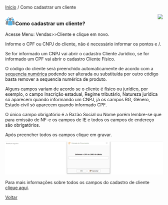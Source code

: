 [Início](index.md) / Como cadastrar um cliente

<a href="http://docs.continentenuvem.com.br/dicas.html#dicas"><img align="right" src="http://docs.continentenuvem.com.br/images/dicas.png"></a>



### ![](images/cliente_32x32.png)Como cadastrar um cliente?

Acesse Menu: Vendas>>Cliente e clique em novo.

Informe o CPF ou CNPJ do cliente, não é necessário informar os pontos e /.

Se for informado um CNPJ vai abrir o cadastro Cliente Jurídico, se  for informado um CPF vai abrir o cadastro Cliente Físico.

O código do cliente será preenchido automaticamente de acordo com a [sequencia numérica](sistema_sequencia_numerica.md) podendo ser alterada ou substituída por outro código basta remover a sequencia numérica de produto.

Alguns campos variam de acordo se o cliente é físico ou jurídico, por exemplo, o campo Inscrição estadual, Regime tributário, Natureza jurídica só aparecem quando informando um CNPJ, já os campos RG, Gênero, Estado civil só aparecem quando informado CPF.

O único campo obrigatório é a Razão Social ou Nome porém lembre-se que para emissão de NF-e os campos de IE e todos os campos de endereço são obrigatórios.

Após preencher todos os campos clique em gravar.

![](images/como_fazer_cadastro_clientepf.gif)

Para mais informações sobre todos os campos do cadastro de cliente [clique aqui](vendas_cliente,md).

[Voltar](index.md)

